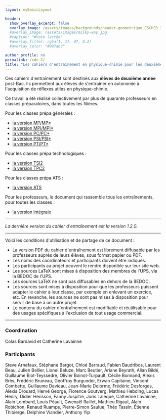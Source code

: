 ```yaml
---
layout: myBasicLayout

header:
  show_overlay_excerpt: false
  overlay_image: /assets/images/backgrounds/header-geometrique_ESCHER_3.jpg
  #overlay_image: /assets/images/milky-way.jpg
  #caption: "#Voie lactée"
  #overlay_filter: rgba(1, 17, 47, 0.2)
  #overlay_color: "#907ab3"

author_profile: no
permalink: /cde-2/
title: "Les cahiers d'entraînement en physique-chimie pour les deuxièmes années de prépa"
---
```


<!--
[![cahier d'entraînement](/assets/images/image_cde.jpg){:width="500px"}](https://www.dunod.com/prepas-concours/cahier-d-entrainement-en-physique-chimie-classes-prepas)

Vous pouvez [acheter la version éditée](https://www.dunod.com/prepas-concours/cahier-d-entrainement-en-physique-chimie-classes-prepas) par Dunod du *cahier d'entraînement en physique-chimie*. Le prix est très abordable et le format très pratique.
-->

Ces cahiers d'entraînement sont destinés aux **élèves de deuxième année** post-Bac. Ils permettent aux élèves de s'entraîner en autonomie à l'acquisition de réflexes utiles en physique-chimie. 

Ce travail a été réalisé collectivement par plus de quarante professeurs en classes préparatoires, dans toutes les filières.


Pour les classes prépa générales :
- [la version MP/MP*](CdE_PC_2_MP.pdf)
- [la version MPI/MPI*](CdE_PC_2_MPI.pdf)
- [la version PC/PC*](CdE_PC_2_PC.pdf)
- [la version PSI/PSI*](CdE_PC_2_PSI.pdf)
- [la version PT/PT*](CdE_PC_2_PT.pdf)

Pour les classes prépa technologiques :
- [la version TSI2](CdE_PC_2_TSI2.pdf)
- [la version TPC2](CdE_PC_2_TPC2.pdf)

Pour les classes prépa ATS :
- [la version ATS](CdE_PC_2_ATS.pdf)

Pour les professeurs, le document qui rassemble tous les entraînements, pour toutes les classes :
- [la version intégrale](CdE_PC_2_ALL.pdf)


---

*La dernière version du cahier d'entraînement est la version 1.2.0.*

---

Voici les conditions d'utilisation et de partage de ce document : 
- La version PDF du cahier d'entraînement est librement diffusable par les professeurs auprès de leurs élèves, sous format papier ou PDF.
- Les noms des coordinateurs et participants doivent être indiqués.
- Les participants au projet peuvent le rendre disponible sur leur site web.
- Les sources LaTeX sont mises à disposition des membres de l'UPS, via la BEDOC de l'UPS.
- Les sources LaTeX ne sont pas diffusables en dehors de la BEDOC.
- Les sources sont mises à disposition pour que les professeurs puissent adapter le cahier à leur classe, par exemple en enlevant un exercice, etc. En revanche, les sources ne sont pas mises à disposition pour servir de base à un autre projet.
- Le contenu du cahier d'entraînement est modifiable et réutilisable pour des usages spécifiques à l'exclusion de tout usage commercial.


---
### Coordination
Colas Bardavid et Catherine Lavainne 

### Participants
Steve Arnefaux, Stéphane Bargot, Chloé Barraud, Fabien Baudribos, Laurent Beau, Julien Bellier, Lionel Beluze, Marc Beutier, Ariane Beyrath, Allan Bildé, Guillaume Blot-Teyssedre, Olivier Boinot-Turpault, Cécile Bonnand, Alexis Brès, Frédéric Bruneau, Geoffroy Burgunder, Erwan Capitaine, Vincent Combette, Guillaume Davieau, Jean-Marie Delorme, Frédéric Desforges, Alexis Drouard, Hervé George, Florence Goutverg, Mathieu Hebding, Lucas Henry, Didier Hérisson, Fanny Jospitre, Joris Laleque, Catherine Lavainne, Alain Lombard, Louis Péault, Gwenaël Raillet, Mathieu Rigaut, Alain Robichon, Renaud Ruamps, Pierre-Simon Saulue, Théo Tassin, Étienne Thibierge, Delphine Viandier, Anthony Yip